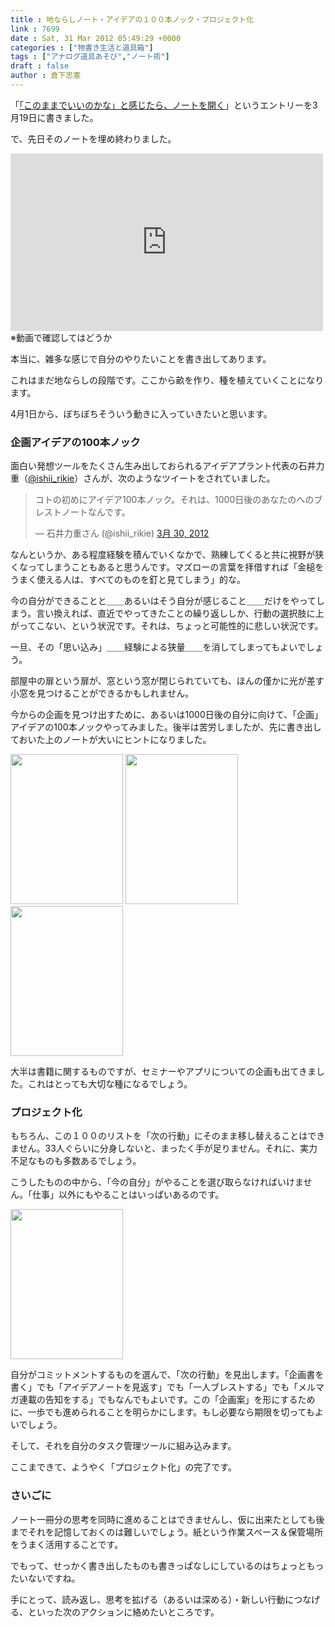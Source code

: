 ```yaml
---
title : 地ならしノート・アイデアの１００本ノック・プロジェクト化
link : 7699
date : Sat, 31 Mar 2012 05:49:29 +0000
categories : ["物書き生活と道具箱"]
tags : ["アナログ道具あそび","ノート術"]
draft : false
author : 倉下忠憲
---
```


「<a href="https://rashita.net/blog/?p=7632">「このままでいいのかな」と感じたら、ノートを開く</a>」というエントリーを3月19日に書きました。

で、先日そのノートを埋め終わりました。

<iframe width="500" height="284" src="http://www.youtube.com/embed/3O21JSYEav8?rel=0" frameborder="0" allowfullscreen></iframe>
※動画で確認してはどうか

本当に、雑多な感じで自分のやりたいことを書き出してあります。

これはまだ地ならしの段階です。ここから畝を作り、種を植えていくことになります。

4月1日から、ぼちぼちそういう動きに入っていきたいと思います。

<h3>企画アイデアの100本ノック</h3>
面白い発想ツールをたくさん生み出しておられるアイデアプラント代表の石井力重（<a href="https://twitter.com/#!/ishii_rikie">@ishii_rikie</a>）さんが、次のようなツイートをされていました。 

<blockquote class="twitter-tweet" lang="ja"><p>コトの初めにアイデア100本ノック。それは、1000日後のあなたのへのブレストノートなんです。</p>&mdash; 石井力重さん (@ishii_rikie) <a href="https://twitter.com/ishii_rikie/status/185674864915525632" data-datetime="2012-03-30T10:28:32+00:00">3月 30, 2012</a></blockquote>
<script src="//platform.twitter.com/widgets.js" charset="utf-8"></script>

なんというか、ある程度経験を積んでいくなかで、熟練してくると共に視野が狭くなってしまうこともあると思うんです。マズローの言葉を拝借すれば「金槌をうまく使える人は、すべてのものを釘と見てしまう」的な。

今の自分ができることと＿＿あるいはそう自分が感じること＿＿だけをやってしまう。言い換えれば、直近でやってきたことの繰り返ししか、行動の選択肢に上がってこない、という状況です。それは、ちょっと可能性的に悲しい状況です。

一旦、その「思い込み」＿＿経験による狭量＿＿を消してしまってもよいでしょう。

部屋中の扉という扉が、窓という窓が閉じられていても、ほんの僅かに光が差す小窓を見つけることができるかもしれません。

今からの企画を見つけ出すために、あるいは1000日後の自分に向けて、「企画」アイデアの100本ノックやってみました。後半は苦労しましたが、先に書き出しておいた上のノートが大いにヒントになりました。

<a href="https://rashita.net/blog/wp-content/uploads/2012/03/20120331140343.jpg"><img src="https://rashita.net/blog/wp-content/uploads/2012/03/20120331140343.jpg" alt="" title="20120331140343" width="180" height="240" class="alignnone size-full wp-image-7700" /></a>
<a href="https://rashita.net/blog/wp-content/uploads/2012/03/20120331140350.jpg"><img src="https://rashita.net/blog/wp-content/uploads/2012/03/20120331140350.jpg" alt="" title="20120331140350" width="180" height="240" class="alignnone size-full wp-image-7701" /></a>
<a href="https://rashita.net/blog/wp-content/uploads/2012/03/20120331140355.jpg"><img src="https://rashita.net/blog/wp-content/uploads/2012/03/20120331140355.jpg" alt="" title="20120331140355" width="180" height="240" class="alignnone size-full wp-image-7702" /></a>

大半は書籍に関するものですが、セミナーやアプリについての企画も出てきました。これはとっても大切な種になるでしょう。

<h3>プロジェクト化</h3>
もちろん、この１００のリストを「次の行動」にそのまま移し替えることはできません。33人ぐらいに分身しないと、まったく手が足りません。それに、実力不足なものも多数あるでしょう。

こうしたものの中から、「今の自分」がやることを選び取らなければいけません。「仕事」以外にもやることはいっぱいあるのです。

<a href="https://rashita.net/blog/wp-content/uploads/2012/03/20120331140405.jpg"><img src="https://rashita.net/blog/wp-content/uploads/2012/03/20120331140405.jpg" alt="" title="20120331140405" width="180" height="240" class="alignnone size-full wp-image-7703" /></a>

自分がコミットメントするものを選んで、「次の行動」を見出します。「企画書を書く」でも「アイデアノートを見返す」でも「一人ブレストする」でも「メルマガ連載の告知をする」でもなんでもよいです。この「企画案」を形にするために、一歩でも進められることを明らかにします。もし必要なら期限を切ってもよいでしょう。

そして、それを自分のタスク管理ツールに組み込みます。

ここまできて、ようやく「プロジェクト化」の完了です。

<h3>さいごに</h3>
ノート一冊分の思考を同時に進めることはできませんし、仮に出来たとしても後までそれを記憶しておくのは難しいでしょう。紙という作業スペース＆保管場所をうまく活用することです。

でもって、せっかく書き出したものも書きっぱなしにしているのはちょっともったいないですね。

手にとって、読み返し、思考を拡げる（あるいは深める）・新しい行動につなげる、といった次のアクションに絡めたいところです。


